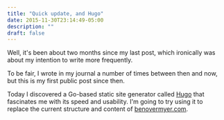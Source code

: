```yaml
---
title: "Quick update, and Hugo"
date: 2015-11-30T23:14:49-05:00
description: ""
draft: false
---
```

Well, it's been about two months since my last post, which ironically
was about my intention to write more frequently.

To be fair, I wrote in my journal a number of times between then and
now, but this is my first public post since then.

Today I discovered a Go-based static site generator called
[Hugo](http://www.gohugo.io/) that fascinates me with its speed and
usability. I'm going to try using it to replace the current structure
and content of [benovermyer.com](http://benovermyer.com).